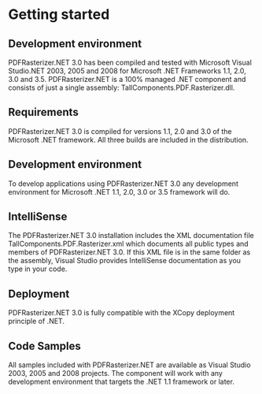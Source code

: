 # Getting started


## Development environment

PDFRasterizer.NET 3.0 has been compiled and tested with Microsoft Visual Studio.NET 2003, 2005 and 2008 for Microsoft .NET Frameworks 1.1, 2.0, 3.0 and 3.5. PDFRasterizer.NET is a 100% managed .NET component and consists of just a single assembly: TallComponents.PDF.Rasterizer.dll.



## Requirements

PDFRasterizer.NET 3.0 is compiled for versions 1.1, 2.0 and 3.0 of the Microsoft .NET framework. All three builds are included in the distribution.



## Development environment

To develop applications using PDFRasterizer.NET 3.0 any development environment for Microsoft .NET 1.1, 2.0, 3.0 or 3.5 framework will do.



## IntelliSense

The PDFRasterizer.NET 3.0 installation includes the XML documentation file TallComponents.PDF.Rasterizer.xml which documents all public types and members of PDFRasterizer.NET 3.0. If this XML file is in the same folder as the assembly, Visual Studio provides IntelliSense documentation as you type in your code.



## Deployment

PDFRasterizer.NET 3.0 is fully compatible with the XCopy deployment principle of .NET.



## Code Samples

All samples included with PDFRasterizer.NET are available as Visual Studio 2003, 2005 and 2008 projects. The component will work with any development environment that targets the .NET 1.1 framework or later.


